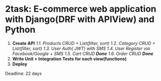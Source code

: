 # 2task:  E-commerce web application with Django(DRF with APIView) and Python

1.  **Create API**
   _1.1. Products CRUD + List(filter, sort)
   1.2. Category CRUD + List(filter, sort)
   1.3. User Auth( JWT) with SMS 
   1.4. User Register via Facebook/Google + SMS 
   1.5. Cart CRUD **Done**
   1.6. Order CRUD **Done**_
2. **Write Unit + Integration Tests for each view(functions)**
3. **Deploy**
 
Deadline: 22 days

